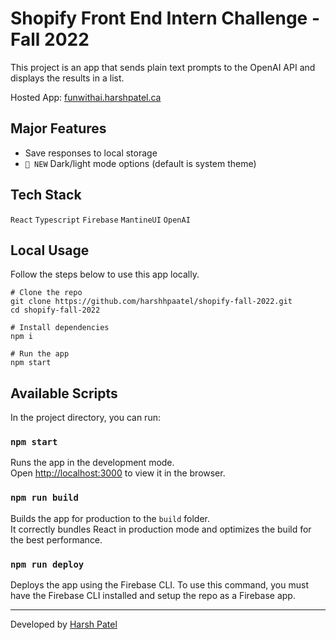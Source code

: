 # Shopify Front End Intern Challenge - Fall 2022

This project is an app that sends plain text prompts to the OpenAI API and displays the results in a list.

Hosted App: [funwithai.harshpatel.ca](https://funwithai.harshpatel.ca)

## Major Features

- Save responses to local storage
- `🌟 NEW` Dark/light mode options (default is system theme)

## Tech Stack

`React` `Typescript` `Firebase` `MantineUI` `OpenAI`

## Local Usage

Follow the steps below to use this app locally.

```
# Clone the repo
git clone https://github.com/harshhpaatel/shopify-fall-2022.git
cd shopify-fall-2022

# Install dependencies
npm i

# Run the app
npm start
```

## Available Scripts

In the project directory, you can run:

### `npm start`

Runs the app in the development mode.\
Open [http://localhost:3000](http://localhost:3000) to view it in the browser.

### `npm run build`

Builds the app for production to the `build` folder.\
It correctly bundles React in production mode and optimizes the build for the best performance.

### `npm run deploy`

Deploys the app using the Firebase CLI. To use this command, you must have the Firebase CLI installed and setup the repo as a Firebase app.

---

Developed by [Harsh Patel](https://harshpatel.ca)
